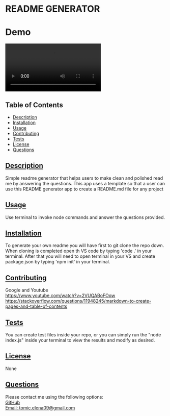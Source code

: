 # README GENERATOR

# Demo
![](./demo/videovideo.mov)
  
  ## Table of Contents
* [Description](#description)
* [Installation](#installation)
* [Usage](#usage)
* [Contributing](#contributing)
* [Tests](#tests)
* [License](#License)
* [Questions](#questions)
    
## [Description](#table-of-contents)
Simple readme generator that helps users to make clean and polished read me by answering the questions. This app uses a template so that a user can use this README generator app to create a README.md file for any project 
## [Usage](#table-of-contents)
Use terminal to invoke node commands and answer the questions provided.
## [Installation](#table-of-contents)
To generate your own readme you will have first to git clone the repo down. When cloning is completed open th VS code by typing 'code .' in your terminal. After that you will need  to open terminal in your VS and create  package.json  by typing  'npm init' in your terminal.
## [Contributing](#table-of-contents)
Google and Youtube
<br>
https://www.youtube.com/watch?v=2VUQABoFOqw
<br>
https://stackoverflow.com/questions/11948245/markdown-to-create-pages-and-table-of-contents
## [Tests](#table-of-contents)
You can create test files inside your repo, or you can simply run the "node index.js" inside your terminal to view the results and modify as desired.
## [License](#table-of-contents)
None
## [Questions](#table-of-contents)
Please contact me using the following options:
<br>
[GitHub](https://github.com/JelenaTomic)
<br>
[Email: tomic.elena09@gmail.com](mailto:tomic.elena09@gmail.com)

